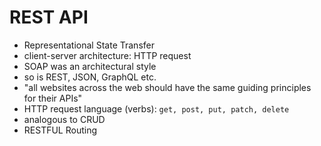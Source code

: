 # REST API
- Representational State Transfer
- client-server architecture: HTTP request
- SOAP was an architectural style
- so is REST, JSON, GraphQL etc.
- "all websites across the web should have the same guiding principles for their APIs"
- HTTP request language (verbs): `get, post, put, patch, delete`
- analogous to CRUD
- RESTFUL Routing
